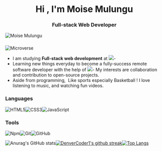 <h1 align="center">Hi , I'm Moise Mulungu</h1><h3 align="center">Full-stack Web Developer</h3><p align="left"> <img src="https://komarev.com/ghpvc/?username=moise-mulungu&label=Views&color=blue&style=plastic" alt="Moise Mulungu" /></p>

###
![Microverse](https://user-images.githubusercontent.com/90564431/159107624-bcbb4011-97cd-46be-b6ce-d11b7c95d102.png)


- I am studying **Full-stack web development** at ![](https://img.shields.io/badge/-Microverse-blueviolet)- 
- Learning new things everyday to become a fully-success remote software developer with the help of ![](https://img.shields.io/badge/-Microverse-blueviolet)- My interests are collaboration and contribution to open-source projects.
- Aside from programming,  Like sports especially Basketball ! I love listening to music, and watching fun videos.

### Languages 
![HTML5](https://icongr.am/devicon/html5-original.svg?size=50&color=currentColor)![CSS3](https://icongr.am/devicon/css3-original.svg?size=50&color=currentColor)![JavaScript](https://icongr.am/devicon/javascript-original.svg?size=50&color=currentColor)

### Tools 
![Npm](https://icongr.am/devicon/npm-original-wordmark.svg?size=50&color=currentColor)![Git](https://icongr.am/devicon/git-original.svg?size=50&color=currentColor)![GitHub](https://icongr.am/devicon/github-original.svg?size=50&color=currentColor)

![Anurag's GitHub stats](https://github-readme-stats.vercel.app/api?username=moise-mulungu&show_icons=true&theme=radical)[![DenverCoder1's github streak](https://github-readme-streak-stats.herokuapp.com/?user=moise-mulungu&theme=blue-green)](https://github.com/DenverCoder1/github-readme-streak-stats)[![Top Langs](https://github-readme-stats.vercel.app/api/top-langs/?username=moise-mulungu&exclude_repo=github-readme-stats,anuraghazra.github.io)](https://github.com/anuraghazra/github-readme-stats)
